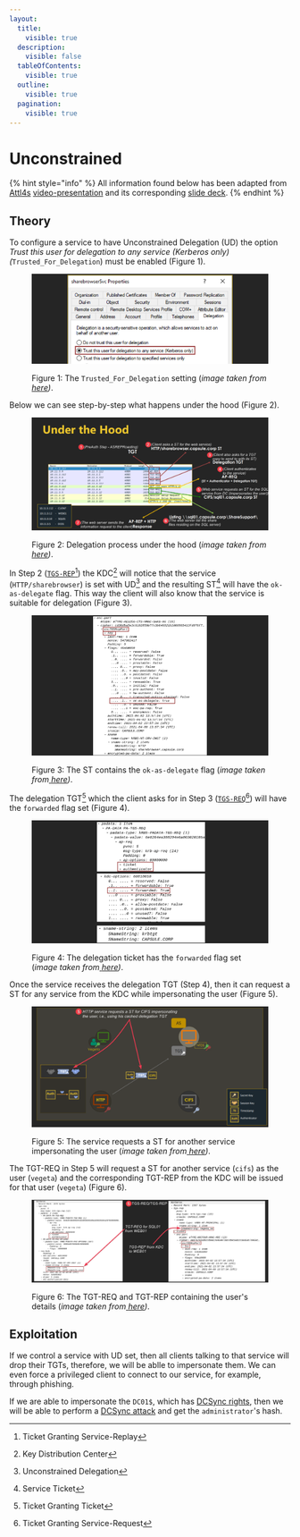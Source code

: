 ```yaml
---
layout:
  title:
    visible: true
  description:
    visible: false
  tableOfContents:
    visible: true
  outline:
    visible: true
  pagination:
    visible: true
---
```


# Unconstrained

{% hint style="info" %}
All information found below has been adapted from [Attl4s](https://attl4s.github.io/) [video-presentation](https://www.youtube.com/watch?v=xDFRUYv1-eU) and its corresponding [slide deck](https://attl4s.github.io/assets/pdf/You\_do\_\(not\)\_Understand\_Kerberos\_Delegation.pdf).
{% endhint %}

## Theory

To configure a service to have Unconstrained Delegation (UD) the option _Trust this user for delegation to any service (Kerberos only) (_`Trusted_For_Delegation`) must be enabled (Figure 1).

<figure><img src="../../../../.gitbook/assets/ud_setting.png" alt=""><figcaption><p>Figure 1: The <code>Trusted_For_Delegation</code> setting (<em>image taken from</em><a href="https://attl4s.github.io/assets/pdf/You_do_(not)_Understand_Kerberos_Delegation.pdf"> <em>here</em></a><em>)</em>.</p></figcaption></figure>

Below we can see step-by-step what happens under the hood (Figure 2).

<figure><img src="../../../../.gitbook/assets/ud_under_the_hood.png" alt=""><figcaption><p>Figure 2: Delegation process under the hood (<em>image taken from</em><a href="https://attl4s.github.io/assets/pdf/You_do_(not)_Understand_Kerberos_Delegation.pdf"> <em>here</em></a><em>)</em>.</p></figcaption></figure>

In Step 2 ([`TGS-REP`](#user-content-fn-1)[^1]) the KDC[^2] will notice that the service (`HTTP/sharebrowser`) is set with UD[^3] and the resulting ST[^4] will have the `ok-as-delegate` flag. This way the client will also know that the service is suitable for delegation (Figure 3).

<figure><img src="../../../../.gitbook/assets/ud_ok-as-delegate.png" alt=""><figcaption><p>Figure 3: The ST contains the <code>ok-as-delegate</code> flag (<em>image taken from</em><a href="https://attl4s.github.io/assets/pdf/You_do_(not)_Understand_Kerberos_Delegation.pdf"> <em>here</em></a><em>)</em>.</p></figcaption></figure>

The delegation TGT[^5] which the client asks for in Step 3 ([`TGS-REQ`](#user-content-fn-6)[^6]) will have the `forwarded` flag set (Figure 4).

<figure><img src="../../../../.gitbook/assets/ud_forwarded-flag.png" alt=""><figcaption><p>Figure 4: The delegation ticket has the <code>forwarded</code> flag set (<em>image taken from</em><a href="https://attl4s.github.io/assets/pdf/You_do_(not)_Understand_Kerberos_Delegation.pdf"> <em>here</em></a><em>)</em>.</p></figcaption></figure>

Once the service receives the delegation TGT (Step 4), then it can request a ST for any service from the KDC while impersonating the user (Figure 5).

<figure><img src="../../../../.gitbook/assets/ud_service_delegation_tgt.png" alt=""><figcaption><p>Figure 5: The service requests a ST for another service impersonating the user (<em>image taken from</em><a href="https://attl4s.github.io/assets/pdf/You_do_(not)_Understand_Kerberos_Delegation.pdf"> <em>here</em></a><em>)</em>.</p></figcaption></figure>

The TGT-REQ in Step 5 will request a ST for another service (`cifs`) as the user (`vegeta`) and the corresponding TGT-REP from the KDC will be issued for that user (`vegeta`) (Figure 6).

<figure><img src="../../../../.gitbook/assets/ud_tgt-req_tgt-rep.png" alt=""><figcaption><p>Figure 6: The TGT-REQ and TGT-REP containing the user's details (<em>image taken from</em><a href="https://attl4s.github.io/assets/pdf/You_do_(not)_Understand_Kerberos_Delegation.pdf"> <em>here</em></a><em>)</em>.</p></figcaption></figure>

## Exploitation

If we control a service with UD set, then all clients talking to that service will drop their TGTs, therefore, we will be ablle to impersonate them. We can even force a privileged client to connect to our service, for example, through phishing.

If we are able to impersonate the `DC01$`, which has [DCSync rights](../../permissions/dcsync.md), then we will be able to perform a [DCSync attack](../dcsync.md) and get the `administrator`'s hash.

[^1]: Ticket Granting Service-Replay

[^2]: Key Distribution Center

[^3]: Unconstrained Delegation

[^4]: Service Ticket

[^5]: Ticket Granting Ticket

[^6]: Ticket Granting Service-Request
